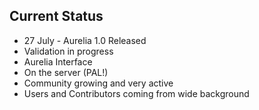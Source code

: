 ## Current Status
- 27 July - Aurelia 1.0 Released
- Validation in progress
- Aurelia Interface
- On the server (PAL!)
- Community growing and very active
- Users and Contributors coming from wide background
